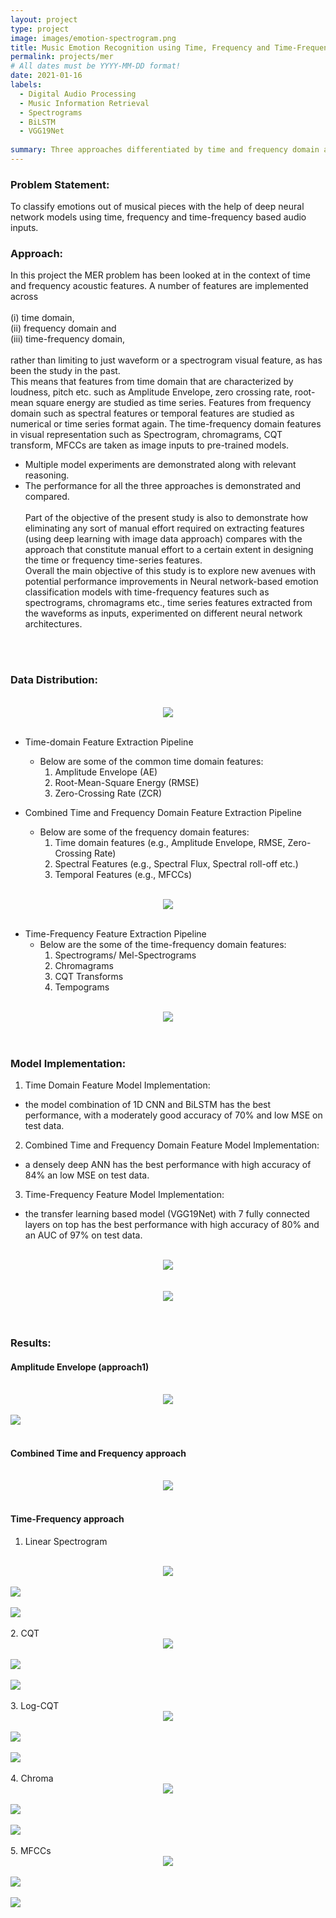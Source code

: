 ```yaml
---
layout: project
type: project
image: images/emotion-spectrogram.png
title: Music Emotion Recognition using Time, Frequency and Time-Frequency audio feature based inputs with Neural Networks
permalink: projects/mer
# All dates must be YYYY-MM-DD format!
date: 2021-01-16
labels:
  - Digital Audio Processing
  - Music Information Retrieval
  - Spectrograms
  - BiLSTM
  - VGG19Net
  
summary: Three approaches differentiated by time and frequency domain are undertaken to determine the emotions in a given musical clip with Convolutional Neural Networks, deep recurrent neural networks such as Long Short-Term Memory (LSTMs), Bidirectional LSTMs (BiLSTMs) and pre-trained model such as VGG19 Net.
---
```


### Problem Statement:
To classify emotions out of musical pieces with the help of deep neural network models using time, frequency and time-frequency based audio inputs.

### Approach:
In this project the MER problem has been looked at in the context of time and frequency acoustic features. A number of features are implemented across <br><br>
(i) time domain, <br>
(ii) frequency domain and <br>
(iii) time-frequency domain,
<br><br>rather than limiting to just waveform or a spectrogram visual feature, as has been the study in the past.
<br>
This means that features from time domain that are characterized by loudness, pitch etc. such as Amplitude Envelope, zero crossing rate, root-mean square energy are studied as time series. Features from frequency domain such as spectral features or temporal features are studied as numerical or time series format again. The time-frequency domain features in visual representation such as Spectrogram, chromagrams, CQT transform, MFCCs are taken as image inputs to pre-trained models.
- Multiple model experiments are demonstrated along with relevant reasoning.
- The performance for all the three approaches is demonstrated and compared.
<br><br>Part of the objective of the present study is also to demonstrate how eliminating any sort of manual effort required on extracting features (using deep learning with image data approach) compares with the approach that constitute manual effort to a certain extent in designing the time or frequency time-series features.
<br>Overall the main objective of this study is to explore new avenues with potential performance improvements in Neural network-based emotion classification models with time-frequency features such as spectrograms, chromagrams etc., time series features extracted from the waveforms as inputs, experimented on different neural network architectures.

<br><br>
### Data Distribution:

<br>
<div style="text-align:center" class="ui large rounded images">
  <img class="ui image" src="../images/data-distribution.png"><br>
</div>
<br>

- Time-domain Feature Extraction Pipeline
  - Below are some of the common time domain features:
    1.	Amplitude Envelope (AE)
    2.	Root-Mean-Square Energy (RMSE)
    3.	Zero-Crossing Rate (ZCR)

- Combined Time and Frequency Domain Feature Extraction Pipeline
  - Below are some of the frequency domain features:
    1. Time domain features (e.g., Amplitude Envelope, RMSE, Zero-Crossing Rate)
    2. Spectral Features (e.g., Spectral Flux, Spectral roll-off etc.)
    3. Temporal Features (e.g., MFCCs)

<br>
<div style="text-align:center" class="ui large rounded images">
  <img class="ui image" src="../images/audio-signal-with-frames-AE.png"><br>
</div>
<br>

- Time-Frequency Feature Extraction Pipeline
  - Below are the some of the time-frequency domain features:
    1. Spectrograms/ Mel-Spectrograms
    2. Chromagrams
    3. CQT Transforms
    4. Tempograms

<br>
<div style="text-align:center" class="ui large rounded images">
  <img class="ui image" src="../images/time-freq-feature-spectrograms.png"><br>
</div>
<br><br>

### Model Implementation:
1. Time Domain Feature Model Implementation: 
  - the model combination of 1D CNN and BiLSTM has the best performance, with a moderately good accuracy of 70% and low MSE on test data.
2. Combined Time and Frequency Domain Feature Model Implementation: 
  - a densely deep ANN has the best performance with high accuracy of 84% an low MSE on test data.
3. Time-Frequency Feature Model Implementation: 
  - the transfer learning based model (VGG19Net) with 7 fully connected layers on top has the best performance with high accuracy of 80% and an AUC of 97% on test data.

<br>
<div style="text-align:center" class="ui large rounded images">
  <img class="ui image" src="../images/time-domain-model-impl.png"><br>
</div>
<br><br>

<div style="text-align:center" class="ui large rounded images">
  <img class="ui image" src="../images/vggnet19.png"><br>
</div>
<br><br>

### Results:
#### Amplitude Envelope (approach1)
<br>
<div style="text-align:center" class="ui medium rounded images">
  <img class="ui image" src="../images/mse-AE.png">
</div>
<br>
<div>
  <img class="ui image" src="../images/accuracy-AE.png">
</div>
<br>

#### Combined Time and Frequency approach
<br>
<div style="text-align:center" class="ui medium rounded images">
  <img class="ui image" src="../images/accuracy-app2.png">
</div>
<br>

#### Time-Frequency approach
    
1. Linear Spectrogram
<br>
<div style="text-align:center" class="ui medium rounded images">
  <img class="ui image" src="../images/linear-spectrogram">
</div>
<br>
<div>
  <img class="ui image" src="../images/linear-spectrogram-Acc-mse.png">
</div>
<br>
<div>
  <img class="ui image" src="../images/linear-spectrogram-auc-mse.png">
</div>
<br>
2. CQT
<br>
<div style="text-align:center" class="ui medium rounded images">
  <img class="ui image" src="../images/cqt">
</div>
<br>
<div>
  <img class="ui image" src="../images/cqt-acc-loss">
</div>
<br>
<div>
  <img class="ui image" src="../images/cqt-mse-auc.png">
</div>
<br>
3. Log-CQT
<br>
<div style="text-align:center" class="ui medium rounded images">
  <img class="ui image" src="../images/log-cqt">
</div>
<br>
<div>
  <img class="ui image" src="../images/log-cqt-acc-loss.png">
</div>
<br>
<div>
  <img class="ui image" src="../images/log-cqt-acc-mse.png">
</div>
<br>
4. Chroma
<br>
<div style="text-align:center" class="ui medium rounded images">
  <img class="ui image" src="../images/chroma-cqt.png">
</div>
<br>
<div>
  <img class="ui image" src="../images/chroma-cqt-acc-loss.png">
</div>
<br>
<div>
  <img class="ui image" src="../images/chroma-cqt-auc-mse.png">
</div>
<br>
5. MFCCs
<br>
<div style="text-align:center" class="ui medium rounded images">
  <img class="ui image" src="../images/mfcc.png">
</div>
<br>
<div>
  <img class="ui image" src="../images/mfcc-acc-loss.png">
</div>
<br>
<div>
  <img class="ui image" src="../images/mfcc-auc-mse.png">
</div>
<br>
